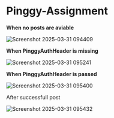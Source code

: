 # Pinggy-Assignment
**When no posts are aviable**

![Screenshot 2025-03-31 094409](https://github.com/user-attachments/assets/57d3b015-0f34-4335-b3a0-6560d52f8e91)

**When PinggyAuthHeader is missing**

![Screenshot 2025-03-31 095241](https://github.com/user-attachments/assets/5f86d317-63b6-400d-b0ec-6b754746cdbc)

**When PinggyAuthHeader is passed**

![Screenshot 2025-03-31 095400](https://github.com/user-attachments/assets/4cb756d1-3ed3-4658-95b7-7ceda8472190)

After successfull post

![Screenshot 2025-03-31 095432](https://github.com/user-attachments/assets/dccfe802-e28f-4d2a-b8d1-53228df2ef22)
